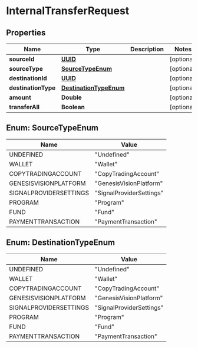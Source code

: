 # InternalTransferRequest

## Properties
Name | Type | Description | Notes
------------ | ------------- | ------------- | -------------
**sourceId** | [**UUID**](UUID.md) |  |  [optional]
**sourceType** | [**SourceTypeEnum**](#SourceTypeEnum) |  |  [optional]
**destinationId** | [**UUID**](UUID.md) |  |  [optional]
**destinationType** | [**DestinationTypeEnum**](#DestinationTypeEnum) |  |  [optional]
**amount** | **Double** |  |  [optional]
**transferAll** | **Boolean** |  |  [optional]

<a name="SourceTypeEnum"></a>
## Enum: SourceTypeEnum
Name | Value
---- | -----
UNDEFINED | &quot;Undefined&quot;
WALLET | &quot;Wallet&quot;
COPYTRADINGACCOUNT | &quot;CopyTradingAccount&quot;
GENESISVISIONPLATFORM | &quot;GenesisVisionPlatform&quot;
SIGNALPROVIDERSETTINGS | &quot;SignalProviderSettings&quot;
PROGRAM | &quot;Program&quot;
FUND | &quot;Fund&quot;
PAYMENTTRANSACTION | &quot;PaymentTransaction&quot;

<a name="DestinationTypeEnum"></a>
## Enum: DestinationTypeEnum
Name | Value
---- | -----
UNDEFINED | &quot;Undefined&quot;
WALLET | &quot;Wallet&quot;
COPYTRADINGACCOUNT | &quot;CopyTradingAccount&quot;
GENESISVISIONPLATFORM | &quot;GenesisVisionPlatform&quot;
SIGNALPROVIDERSETTINGS | &quot;SignalProviderSettings&quot;
PROGRAM | &quot;Program&quot;
FUND | &quot;Fund&quot;
PAYMENTTRANSACTION | &quot;PaymentTransaction&quot;
